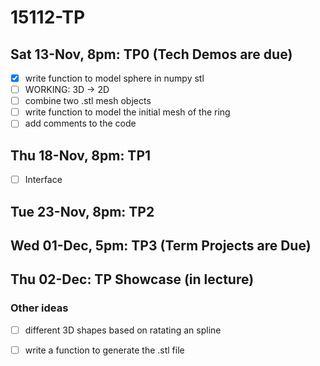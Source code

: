 # 15112-TP




## Sat 13-Nov, 8pm: TP0 (Tech Demos are due)

- [x] write function to model sphere in numpy stl
- [ ] WORKING: 3D -> 2D
- [ ] combine two .stl mesh objects
- [ ] write function to model the initial mesh of the ring
- [ ] add comments to the code

## Thu 18-Nov, 8pm: TP1

- [ ] Interface

## Tue 23-Nov, 8pm: TP2

## Wed 01-Dec, 5pm: TP3 (Term Projects are Due)

## Thu 02-Dec: TP Showcase (in lecture)

### Other ideas

- [ ] different 3D shapes based on ratating an spline
- [ ] write a function to generate the .stl file

